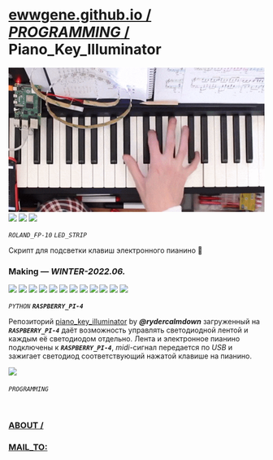 ﻿
# [ewwgene.github.io /](https://ewwgene.github.io/) [_PROGRAMMING_ /](https://ewwgene.github.io/PROGRAMMING) Piano_Key_Illuminator

[![Piano_Key_Illuminator](/100.gif)](https://ewwgene.github.io/Piano_Key_Illuminator/Carousel)<br> <a id="111" href="https://ewwgene.github.io/Piano_Key_Illuminator/Carousel/#111"><img src="https://ewwgene.github.io/Piano_Key_Illuminator/111.jpg" height="66"></a> <a id="113" href="https://ewwgene.github.io/Piano_Key_Illuminator/Carousel/#113"><img src="https://ewwgene.github.io/Piano_Key_Illuminator/113.jpg" height="66"></a> <a id="115" href="https://ewwgene.github.io/Piano_Key_Illuminator/Carousel/#115"><img src="https://ewwgene.github.io/Piano_Key_Illuminator/115.jpg" height="66"></a> <a id="text">&#160;</a>

_`ROLAND_FP-10`_ _`LED_STRIP`_ 

Скрипт для подсветки клавиш электронного пианино :musical_keyboard:

### Making — _WINTER-2022.06._
<a id="111m" href="https://ewwgene.github.io/Piano_Key_Illuminator/Carousel/#111m"><img src="https://ewwgene.github.io/Piano_Key_Illuminator/Making/111.jpg" height="66"></a> <a id="113m" href="https://ewwgene.github.io/Piano_Key_Illuminator/Carousel/#113m"><img src="https://ewwgene.github.io/Piano_Key_Illuminator/Making/113.jpg" height="66"></a> <a id="115m" href="https://ewwgene.github.io/Piano_Key_Illuminator/Carousel/#115m"><img src="https://ewwgene.github.io/Piano_Key_Illuminator/Making/115.jpg" height="66"></a> <a id="117m" href="https://ewwgene.github.io/Piano_Key_Illuminator/Carousel/#117m"><img src="https://ewwgene.github.io/Piano_Key_Illuminator/Making/117.jpg" height="66"></a> <a id="211m" href="https://ewwgene.github.io/Piano_Key_Illuminator/Carousel/#211m"><img src="https://ewwgene.github.io/Piano_Key_Illuminator/Making/211.jpg" height="66"></a> <a id="311m" href="https://ewwgene.github.io/Piano_Key_Illuminator/Carousel/#311m"><img src="https://ewwgene.github.io/Piano_Key_Illuminator/Making/311.jpg" height="66"></a> <a id="313m" href="https://ewwgene.github.io/Piano_Key_Illuminator/Carousel/#313m"><img src="https://ewwgene.github.io/Piano_Key_Illuminator/Making/313.jpg" height="66"></a> <a id="315m" href="https://ewwgene.github.io/Piano_Key_Illuminator/Carousel/#315m"><img src="https://ewwgene.github.io/Piano_Key_Illuminator/Making/315.jpg" height="66"></a> <a id="317m" href="https://ewwgene.github.io/Piano_Key_Illuminator/Carousel/#317m"><img src="https://ewwgene.github.io/Piano_Key_Illuminator/Making/317.jpg" height="66"></a> <a id="401m" href="https://ewwgene.github.io/Piano_Key_Illuminator/Carousel/#401m"><img src="https://ewwgene.github.io/Piano_Key_Illuminator/Making/401.jpg" height="66"></a> <a id="403m" href="https://ewwgene.github.io/Piano_Key_Illuminator/Carousel/#403m"><img src="https://ewwgene.github.io/Piano_Key_Illuminator/Making/403.jpg" height="66"></a> <a id="411m" href="https://ewwgene.github.io/Piano_Key_Illuminator/Carousel/#411m"><img src="https://ewwgene.github.io/Piano_Key_Illuminator/Making/411.gif" height="66"></a>  

_`PYTHON`_  _**`RASPBERRY_PI-4`**_ 

Репозиторий [piano_key_illuminator](https://github.com/rydercalmdown/piano_key_illuminator) by **_@rydercalmdown_** загруженный на _**`RASPBERRY_PI-4`**_ даёт возможность управлять светодиодной лентой и каждым её светодиодом отдельно. Лента и электронное пианино подключены к _**`RASPBERRY_PI-4`**_, _midi_-сигнал передается по _USB_ и зажигает светодиод соответствующий нажатой клавише на пианино.

<a id="300" href="https://ewwgene.github.io/Piano_Key_Illuminator/Carousel/#300"><img src="https://ewwgene.github.io/Piano_Key_Illuminator/300.gif" height="66"></a> 

_`PROGRAMMING`_ 

<br> 

### [ABOUT /](https://ewwgene.github.io/ABOUT)
### [MAIL_TO:](mailto:r0cam@me.com)